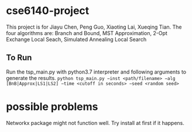 # cse6140-project
This project is for Jiayu Chen, Peng Guo, Xiaoting Lai, Xueqing Tian. 
The four algorithms are: Branch and Bound, MST Approximation, 2-Opt Exchange Local Seach, Simulated Annealing Local Search
## To Run 
Run the tsp_main.py with python3.7 interpreter and following arguments to generate the results.
`python tsp_main.py −inst <path/filename> −alg [BnB|Approx|LS1|LS2] −time <cutoff in seconds> −seed <random seed>`
# possible problems
Networkx package might not function well. Try install at first if it happens. 

